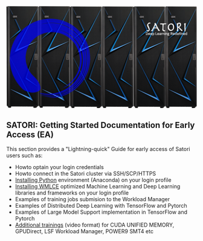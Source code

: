 ![Satori](images/Satori6.png)

## SATORI: Getting Started Documentation for Early Access (EA)
This section provides a "Lightning-quick" Guide for early access of Satori users such as:
- Howto optain your login credentials
- Howto connect in the Satori cluster via SSH/SCP/HTTPS
- [Installing Python](https://github.com/mit-satori/getting-started/blob/master/satori-ai-frameworks.md) environment (Anaconda) on your login profile
- [Installing WMLCE](https://github.com/mit-satori/getting-started/blob/master/satori-ai-frameworks.md) optimized Machine Learning and Deep Learning libraries and frameworks  on your login profile
- Examples of training jobs submision to the Workload Manager
- Examples of Distributed Deep Learning with TensorFlow and Pytorch
- Examples of Large Model Support implementation in TensorFlow and Pytorch
- [Additional trainings](https://github.com/mit-satori/getting-started/blob/master/satori-ai-trainings.md) (video format) for CUDA UNIFIED MEMORY, GPUDirect, LSF Workload Manager, POWER9 SMT4 etc
